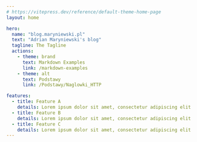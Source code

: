 ```yaml
---
# https://vitepress.dev/reference/default-theme-home-page
layout: home

hero:
  name: "blog.maryniewski.pl"
  text: "Adrian Maryniewski's blog"
  tagline: The Tagline
  actions:
    - theme: brand
      text: Markdown Examples
      link: /markdown-examples
    - theme: alt
      text: Podstawy
      link: /Podstawy/Naglowki_HTTP

features:
  - title: Feature A
    details: Lorem ipsum dolor sit amet, consectetur adipiscing elit
  - title: Feature B
    details: Lorem ipsum dolor sit amet, consectetur adipiscing elit
  - title: Feature C
    details: Lorem ipsum dolor sit amet, consectetur adipiscing elit
---
```



